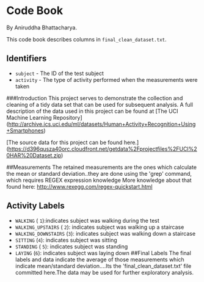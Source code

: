 # Code Book
By Aniruddha Bhattacharya.

This code book describes columns in `final_clean_dataset.txt`.

## Identifiers

* `subject` - The ID of the test subject
* `activity` - The type of activity performed when the measurements were taken

###Introduction
This project serves to demonstrate the collection and cleaning of a tidy data set that can be used for subsequent
analysis. A full description of the data used in this project can be found at [The UCI Machine Learning Repository]
(http://archive.ics.uci.edu/ml/datasets/Human+Activity+Recognition+Using+Smartphones)

[The source data for this project can be found here.]
(https://d396qusza40orc.cloudfront.net/getdata%2Fprojectfiles%2FUCI%20HAR%20Dataset.zip)

##Measurements
The retained measurements are the ones which calculate the mean or standard deviation..they are done using the 'grep' command,
which requires REGEX expression knowledge
More knowledge about that found here:  http://www.rexegg.com/regex-quickstart.html
## Activity Labels

* `WALKING` ( `1`):indicates  subject was walking during the test
* `WALKING_UPSTAIRS` ( `2`): indicates subject was walking up a staircase 
* `WALKING_DOWNSTAIRS` (`3`): indicates subject was walking down a staircase 
* `SITTING` (`4`): indicates subject was sitting 
* `STANDING` ( `5`): indicates subject was standing
* `LAYING` (`6`): indicates subject was laying down 
##Final Labels
The final labels and data indicate the average of those measurements which indicate mean/standard deviation....Its the 'final_clean_dataset.txt' file committed here.The data may be used for further exploratory analysis.

